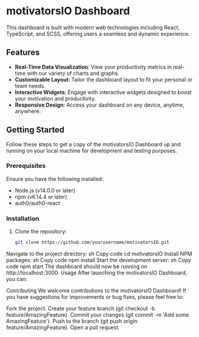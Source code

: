 # motivatorsIO Dashboard

This dashboard is built with modern web technologies including React, TypeScript, and SCSS, offering users a seamless and dynamic experience.

## Features

- **Real-Time Data Visualization**: View your productivity metrics in real-time with our variety of charts and graphs.
- **Customizable Layout**: Tailor the dashboard layout to fit your personal or team needs.
- **Interactive Widgets**: Engage with interactive widgets designed to boost your motivation and productivity.
- **Responsive Design**: Access your dashboard on any device, anytime, anywhere.

## Getting Started

Follow these steps to get a copy of the motivatorsIO Dashboard up and running on your local machine for development and testing purposes.

### Prerequisites

Ensure you have the following installed:
- Node.js (v14.0.0 or later)
- npm (v6.14.4 or later)
- auth0/auth0-react

### Installation

1. Clone the repository:
   ```sh
   git clone https://github.com/yourusername/motivatorsIO.git
Navigate to the project directory:
sh
Copy code
cd motivatorsIO
Install NPM packages:
sh
Copy code
npm install
Start the development server:
sh
Copy code
npm start
The dashboard should now be running on http://localhost:3000.
Usage
After launching the motivatorsIO Dashboard, you can:

Contributing
We welcome contributions to the motivatorsIO Dashboard! If you have suggestions for improvements or bug fixes, please feel free to:

Fork the project.
Create your feature branch (git checkout -b feature/AmazingFeature).
Commit your changes (git commit -m 'Add some AmazingFeature').
Push to the branch (git push origin feature/AmazingFeature).
Open a pull request.
